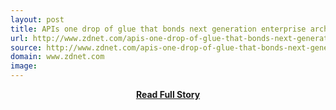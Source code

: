```yaml
---
layout: post
title: APIs one drop of glue that bonds next generation enterprise architecture | ZDNet
url: http://www.zdnet.com/apis-one-drop-of-glue-that-bonds-next-generation-enterprise-architecture-7000029559/
source: http://www.zdnet.com/apis-one-drop-of-glue-that-bonds-next-generation-enterprise-architecture-7000029559/
domain: www.zdnet.com
image: 
---
```


<p></p>
<center><p><a href="http://www.zdnet.com/apis-one-drop-of-glue-that-bonds-next-generation-enterprise-architecture-7000029559/" style='padding:25px; font-sze:18px; font-weight: bold;'>Read Full Story</a></p></center>
